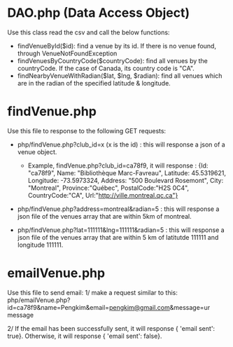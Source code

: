 # DAO.php (Data Access Object)
Use this class read the csv and call the below functions:
  - findVenueById($id): find a venue by its id. If there is no venue found, through VenueNotFoundException
  - findVenuesByCountryCode($countryCode): find all venues by the countryCode. If the case of Canada, its country code is "CA".
  - findNearbyVenueWithRadian($lat, $lng, $radian): find all venues which are in the radian of the specified latitude & longitude.
    

# findVenue.php
Use this file to response to the following GET requests:
  - php/findVenue.php?club_id=x (x is the id) : this will response a json of a venue object.
    - Example, findVenue.php?club_id=ca78f9, it will response : 
{Id: "ca78f9", Name: "Bibliothèque Marc-Favreau", Latitude: 45.5319621, Longitude: -73.5973324, Address: "500 Boulevard Rosemont", City: "Montreal", Province:"Québec", PostalCode:"H2S 0C4", CountryCode:"CA", Url:"http://ville.montreal.qc.ca"}

- php/findVenue.php?address=montreal&radian=5 : this will response a json file of the venues array that are within 5km of montreal.
- php/findVenue.php?lat=111111&lng=111111&radian=5 : this will response a json file of the venues array that are within 5 km of latitutde 111111 and longitude 111111.

# emailVenue.php
Use this file to send email:
1/ make a request similar to this: php/emailVenue.php?id=ca78f9&name=Pengkim&email=pengkim@gmail.com&message=ur message

2/ If the email has been successfully sent, it will response { 'email sent': true}. Otherwise, it will response { 'email sent': false}.
